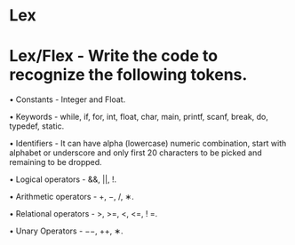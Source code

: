 # Lex

# Lex/Flex - Write the code to recognize the following tokens.

• Constants - Integer and Float.

• Keywords - while, if, for, int, float, char, main, printf, scanf, break, do, typedef, static.

• Identifiers - It can have alpha (lowercase) numeric combination, start with alphabet or underscore and only first 20 characters to be picked and remaining to be dropped.

• Logical operators - &&, ||, !.

• Arithmetic operators - +, −, /, ∗.

• Relational operators - >, >=, <, <=, ! =.

• Unary Operators - −−, ++, ∗.
